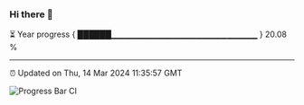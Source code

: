 ### Hi there 👋

⏳ Year progress { ██████▁▁▁▁▁▁▁▁▁▁▁▁▁▁▁▁▁▁▁▁▁▁▁▁ } 20.08 %

---

⏰ Updated on Thu, 14 Mar 2024 11:35:57 GMT

![Progress Bar CI](https://github.com/IshwaranRudhara/GIT-ACTION/workflows/Progress%20Bar%20CI/badge.svg)
